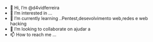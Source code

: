 - 👋 Hi, I’m @d4vidferreira
- 👀 I’m interested in ...
- 🌱 I’m currently learning ..Pentest,desevolvimento web,redes e web hacking
- 💞️ I’m looking to collaborate on ajudar a 
- 📫 How to reach me ...

<!---
d4vidferreira/d4vidferreira is a ✨ special ✨ repository because its `README.md` (this file) appears on your GitHub profile.
You can click the Preview link to take a look at your changes.
--->

